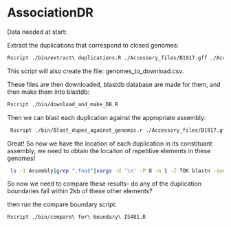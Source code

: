 # AssociationDR

Data needed at start:


Extract the duplications that correspond to closed genomes:

```bash
Rscript ./bin/extract\ duplications.R ./Accessory_files/B1917.gff ./Accessory_files/all_CNVs_tidy.csv ./Accessory_files/genomes_proks\ \(1\).csv ./Accessory_files/B1917.fna
```
This script will also create the file: genomes_to_download.csv.

These files are then downloaded, blastdb database are made for them, and then make them into blastdb:

```bash
Rscript ./bin/download_and_make_DB.R
```

Then we can blast each duplication against the appropriate assembly:

```bash
 Rscript ./bin/Blast_dupes_against_genomic.r ./Accessory_files/B1917.gff ./Accessory_files/SraRunTable\ \(6\).txt ./Accessory_files/all_CNVs_tidy.csv ./Accessory_files/genomes_proks\ \(1\).csv
```

Great! So now we have the location of each duplication in its constituant assembly, we need to obtain the locaiton of repetitive elements in these genomes!

```bash
 ls -1 Assembly|grep ".fna$"|xargs -d '\n' -P 8 -n 1 -I TOK blastn -query ./blast_queries/all_blast -subject ./Assembly/TOK -outfmt 6 -qcov_hsp_perc 70 -out Rep_elements_blast_results/TOK_blast_rep_elements.txt
```

So now we need to compare these results- do any of the duplication boundaries fall within 2kb of these other elements?


then run the compare boundary script:

```bash
Rscript ./bin/compare\ for\ boundary\ IS481.R
```

